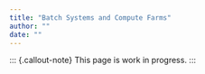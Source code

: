 ```yaml
---
title: "Batch Systems and Compute Farms"
author: ""
date: ""
---
```


::: {.callout-note}
This page is work in progress.
:::
